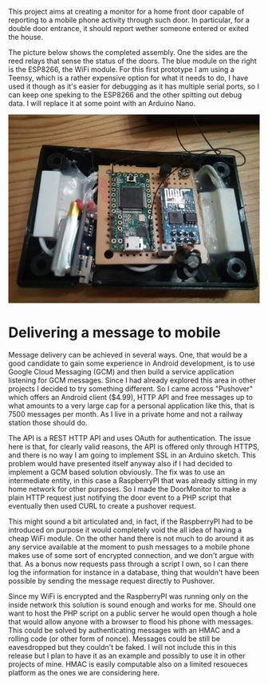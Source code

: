 This project aims at creating a monitor for a home front door capable of reporting to a mobile phone activity through such door. In particular, for a double door entrance, it should report wether someone entered or exited the house.

The picture below shows the completed assembly. One the sides are the reed relays that sense the status of the doors. The blue module on the right is the ESP8266, the WiFi module. For this first prototype I am using a Teensy, which is a rather expensive option for what it needs to do, I have used it though as it's easier for debugging as it has multiple serial ports, so I can keep one speking to the ESP8266 and the other spitting out debug data. I will replace it at some point with an Arduino Nano.

![Proto](documentation/proto.png)

Delivering a message to mobile
=========================

Message delivery can be achieved in several ways. One, that would be a good candidate to gain some experience in Android development, is to use Google Cloud Messaging (GCM) and then build a service application listening for GCM messages. Since I had already explored this area in other projects I decided to try something different. So I came across "Pushover" which offers an Android client ($4.99), HTTP API and free messages up to what amounts to a very large cap for a personal application like this, that is 7500 messages per month. As I live in a private home and not a railway station those should do.

The API is a REST HTTP API and uses OAuth for authentication. The issue here is that, for clearly valid reasons, the API is offered only through HTTPS, and there is no way I am going to implement SSL in an Arduino sketch. This problem would have presented itself anyway also if I had decided to implement a GCM based solution obviously. The fix was to use an intermediate entity, in this case a RaspberryPI that was already sitting in my home network for other purposes. So I made the DoorMonitor to make a plain HTTP request just notifying the door event to a PHP script that eventually then used CURL to create a pushover request.

This might sound a bit articulated and, in fact, if the RaspberryPI had to be introduced on purpose it would completely void the all idea of having a cheap WiFi module. On the other hand there is not much to do around it as any service available at the moment to push messages to a mobile phone makes use of some sort of encrypted connection, and we don't argue with that. As a bonus now requests pass through a script I own, so I can there log the information for instance in a database, thing that wouldn't have been possible by sending the message request directly to Pushover.

Since my WiFi is encrypted and the RaspberryPI was running only on the inside network this solution is sound enough and works for me. Should one want to host the PHP script on a public server he would open though a hole that would allow anyone with a browser to flood his phone with messages. This could be solved by authenticating messages with an HMAC and a rolling code (or other form of nonce). Messages could be still be eavesdropped but they couldn't be faked. I will not include this in this release but I plan to have it as an example and possibly to use it in other projects of mine. HMAC is easily computable also on a limited resoueces platform as the ones we are considering here.
